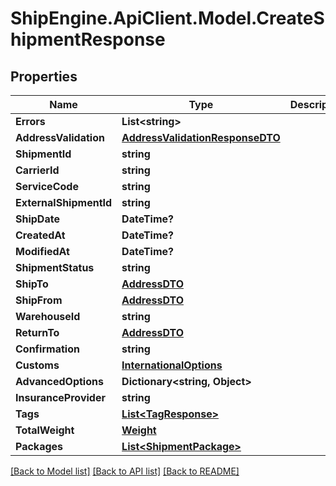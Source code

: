 # ShipEngine.ApiClient.Model.CreateShipmentResponse
## Properties

Name | Type | Description | Notes
------------ | ------------- | ------------- | -------------
**Errors** | **List&lt;string&gt;** |  | [optional] 
**AddressValidation** | [**AddressValidationResponseDTO**](AddressValidationResponseDTO.md) |  | [optional] 
**ShipmentId** | **string** |  | [optional] 
**CarrierId** | **string** |  | [optional] 
**ServiceCode** | **string** |  | [optional] 
**ExternalShipmentId** | **string** |  | [optional] 
**ShipDate** | **DateTime?** |  | [optional] 
**CreatedAt** | **DateTime?** |  | [optional] 
**ModifiedAt** | **DateTime?** |  | [optional] 
**ShipmentStatus** | **string** |  | [optional] 
**ShipTo** | [**AddressDTO**](AddressDTO.md) |  | [optional] 
**ShipFrom** | [**AddressDTO**](AddressDTO.md) |  | [optional] 
**WarehouseId** | **string** |  | [optional] 
**ReturnTo** | [**AddressDTO**](AddressDTO.md) |  | [optional] 
**Confirmation** | **string** |  | [optional] 
**Customs** | [**InternationalOptions**](InternationalOptions.md) |  | [optional] 
**AdvancedOptions** | **Dictionary&lt;string, Object&gt;** |  | [optional] 
**InsuranceProvider** | **string** |  | [optional] 
**Tags** | [**List&lt;TagResponse&gt;**](TagResponse.md) |  | [optional] 
**TotalWeight** | [**Weight**](Weight.md) |  | [optional] 
**Packages** | [**List&lt;ShipmentPackage&gt;**](ShipmentPackage.md) |  | [optional] 

[[Back to Model list]](../README.md#documentation-for-models) [[Back to API list]](../README.md#documentation-for-api-endpoints) [[Back to README]](../README.md)


